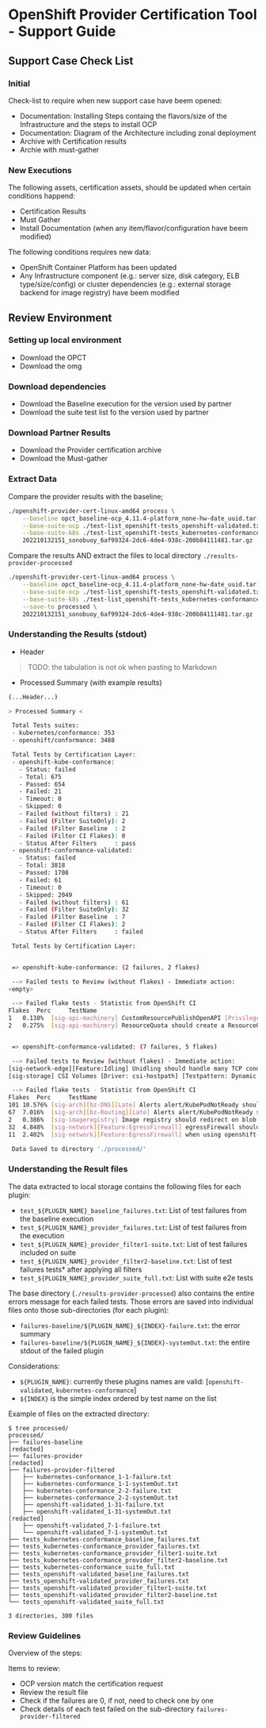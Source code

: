 # OpenShift Provider Certification Tool - Support Guide


## Support Case Check List

### Initial

Check-list to require when new support case have beem opened:

- Documentation: Installing Steps containg the flavors/size of the Infrastructure and the steps to install OCP
- Documentation: Diagram of the Architecture including zonal deployment
- Archive with Certification results
- Archie with must-gather

### New Executions

The following assets, certification assets, should be updated when certain conditions happend:

- Certification Results
- Must Gather
- Install Documentation (when any item/flavor/configuration have beem modified)


The following conditions requires new data:

- OpenShift Container Platform has been updated
- Any Infrastructure component (e.g.: server size, disk category, ELB type/size/config) or cluster dependencies (e.g.: external storage backend for image registry) have beem modified


## Review Environment

### Setting up local environment

- Download the OPCT
- Download the omg

### Download dependencies

- Download the Baseline execution for the version used by partner
- Download the suite test list fo the version used by partner

### Download Partner Results

- Download the Provider certification archive
- Download the Must-gather

### Extract Data

Compare the provider results with the baseline;

```bash
./openshift-provider-cert-linux-amd64 process \
    --baseline opct_baseline-ocp_4.11.4-platform_none-hw-date_uuid.tar.gz \
    --base-suite-ocp ./test-list_openshift-tests_openshift-validated.txt \
    --base-suite-k8s ./test-list_openshift-tests_kubernetes-conformance.txt \
    202210132151_sonobuoy_6af99324-2dc6-4de4-938c-200b84111481.tar.gz
```

Compare the results AND extract the files to local directory `./results-provider-processed`

```bash
./openshift-provider-cert-linux-amd64 process \
    --baseline opct_baseline-ocp_4.11.4-platform_none-hw-date_uuid.tar.gz \
    --base-suite-ocp ./test-list_openshift-tests_openshift-validated.txt \
    --base-suite-k8s ./test-list_openshift-tests_kubernetes-conformance.txt \
    --save-to processed \
    202210132151_sonobuoy_6af99324-2dc6-4de4-938c-200b84111481.tar.gz
```

### Understanding the Results (stdout)

- Header

> TODO: the tabulation is not ok when pasting to Markdown

- Processed Summary (with example results)
```bash
(...Header...)

> Processed Summary <

 Total Tests suites:
 - kubernetes/conformance: 353
 - openshift/conformance: 3488

 Total Tests by Certification Layer:
 - openshift-kube-conformance:
   - Status: failed
   - Total: 675
   - Passed: 654
   - Failed: 21
   - Timeout: 0
   - Skipped: 0
   - Failed (without filters) : 21
   - Failed (Filter SuiteOnly): 2
   - Failed (Filter Baseline  : 2
   - Failed (Filter CI Flakes): 0
   - Status After Filters     : pass
 - openshift-conformance-validated:
   - Status: failed
   - Total: 3818
   - Passed: 1708
   - Failed: 61
   - Timeout: 0
   - Skipped: 2049
   - Failed (without filters) : 61
   - Failed (Filter SuiteOnly): 32
   - Failed (Filter Baseline  : 7
   - Failed (Filter CI Flakes): 2
   - Status After Filters     : failed

 Total Tests by Certification Layer: 


 => openshift-kube-conformance: (2 failures, 2 flakes)

 --> Failed tests to Review (without flakes) - Immediate action:
<empty>

 --> Failed flake tests - Statistic from OpenShift CI
Flakes	Perc	 TestName
1	0.138%	[sig-api-machinery] CustomResourcePublishOpenAPI [Privileged:ClusterAdmin] works for multiple CRDs of same group and version but different kinds [Conformance] [Suite:openshift/conformance/parallel/minimal] [Suite:k8s]
2	0.275%	[sig-api-machinery] ResourceQuota should create a ResourceQuota and capture the life of a secret. [Conformance] [Suite:openshift/conformance/parallel/minimal] [Suite:k8s]


 => openshift-conformance-validated: (7 failures, 5 flakes)

 --> Failed tests to Review (without flakes) - Immediate action:
[sig-network-edge][Feature:Idling] Unidling should handle many TCP connections by possibly dropping those over a certain bound [Serial] [Skipped:Network/OVNKubernetes] [Suite:openshift/conformance/serial]
[sig-storage] CSI Volumes [Driver: csi-hostpath] [Testpattern: Dynamic PV (default fs)] provisioning should provision storage with pvc data source [Suite:openshift/conformance/parallel] [Suite:k8s]

 --> Failed flake tests - Statistic from OpenShift CI
Flakes	Perc	 TestName
101	10.576%	[sig-arch][bz-DNS][Late] Alerts alert/KubePodNotReady should not be at or above pending in ns/openshift-dns [Suite:openshift/conformance/parallel]
67	7.016%	[sig-arch][bz-Routing][Late] Alerts alert/KubePodNotReady should not be at or above pending in ns/openshift-ingress [Suite:openshift/conformance/parallel]
2	0.386%	[sig-imageregistry] Image registry should redirect on blob pull [Suite:openshift/conformance/parallel]
32	4.848%	[sig-network][Feature:EgressFirewall] egressFirewall should have no impact outside its namespace [Suite:openshift/conformance/parallel]
11	2.402%	[sig-network][Feature:EgressFirewall] when using openshift-sdn should ensure egressnetworkpolicy is created [Suite:openshift/conformance/parallel]

 Data Saved to directory './processed/'
```

### Understanding the Result files

The data extracted to local storage contains the following files for each plugin:

- `test_${PLUGIN_NAME}_baseline_failures.txt`: List of test failures from the baseline execution
- `test_${PLUGIN_NAME}_provider_failures.txt`: List of test failures from the execution
- `test_${PLUGIN_NAME}_provider_filter1-suite.txt`: List of test failures included on suite
- `test_${PLUGIN_NAME}_provider_filter2-baseline.txt`: List of test failures tests* after applying all filters
- `test_${PLUGIN_NAME}_provider_suite_full.txt`: List with suite e2e tests

The base directory (`./results-provider-processed`) also contains the entire errors message for each failed tests. Those errors are saved into individual files onto those sub-directories (for each plugin):

- `failures-baseline/${PLUGIN_NAME}_${INDEX}-failure.txt`: the error summary
- `failures-baseline/${PLUGIN_NAME}_${INDEX}-systemOut.txt`: the entire stdout of the failed plugin

Considerations:

- `${PLUGIN_NAME}`: currently these plugins names are valid: [`openshift-validated`, `kubernetes-conformance`]
- `${INDEX}` is the simple index ordered by test name on the list

Example of files on the extracted directory:

```
$ tree processed/
processed/
├── failures-baseline
[redacted]
├── failures-provider
[redacted]
├── failures-provider-filtered
│   ├── kubernetes-conformance_1-1-failure.txt
│   ├── kubernetes-conformance_1-1-systemOut.txt
│   ├── kubernetes-conformance_2-2-failure.txt
│   ├── kubernetes-conformance_2-2-systemOut.txt
│   ├── openshift-validated_1-31-failure.txt
│   ├── openshift-validated_1-31-systemOut.txt
[redacted]
│   ├── openshift-validated_7-1-failure.txt
│   └── openshift-validated_7-1-systemOut.txt
├── tests_kubernetes-conformance_baseline_failures.txt
├── tests_kubernetes-conformance_provider_failures.txt
├── tests_kubernetes-conformance_provider_filter1-suite.txt
├── tests_kubernetes-conformance_provider_filter2-baseline.txt
├── tests_kubernetes-conformance_suite_full.txt
├── tests_openshift-validated_baseline_failures.txt
├── tests_openshift-validated_provider_failures.txt
├── tests_openshift-validated_provider_filter1-suite.txt
├── tests_openshift-validated_provider_filter2-baseline.txt
└── tests_openshift-validated_suite_full.txt

3 directories, 300 files
```

### Review Guidelines

Overview of the steps:

Items to review:

- OCP version match the certification request
- Review the result file
- Check if the failures are 0, if not, need to check one by one
- Check details of each test failed on the sub-directory `failures-provider-filtered`

